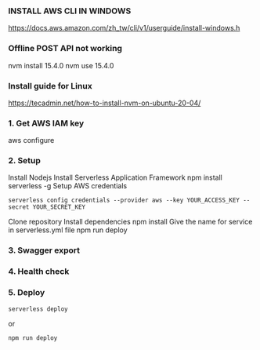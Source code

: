 
### INSTALL AWS CLI IN WINDOWS
https://docs.aws.amazon.com/zh_tw/cli/v1/userguide/install-windows.h

### Offline POST API not working
nvm install 15.4.0
nvm use 15.4.0
### Install guide for Linux
https://tecadmin.net/how-to-install-nvm-on-ubuntu-20-04/

### 1. Get AWS IAM key
aws configure
### 2. Setup
Install Nodejs
Install Serverless Application Framework
npm install serverless -g
Setup AWS credentials
```
serverless config credentials --provider aws --key YOUR_ACCESS_KEY --secret YOUR_SECRET_KEY
```
Clone repository
Install dependencies
npm install
Give the name for service in serverless.yml file
npm run deploy

### 3. Swagger export
### 4. Health check
### 5. Deploy
```
serverless deploy
```
or
```
npm run deploy
```
